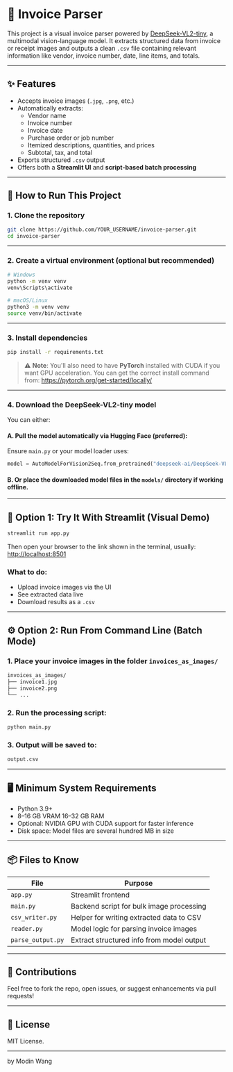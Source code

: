 # 🧾 Invoice Parser

This project is a visual invoice parser powered by [DeepSeek-VL2-tiny](https://huggingface.co/deepseek-ai/DeepSeek-VL2), a multimodal vision-language model. It extracts structured data from invoice or receipt images and outputs a clean `.csv` file containing relevant information like vendor, invoice number, date, line items, and totals.

---

## ✨ Features

- Accepts invoice images (`.jpg`, `.png`, etc.)
- Automatically extracts:
  - Vendor name
  - Invoice number
  - Invoice date
  - Purchase order or job number
  - Itemized descriptions, quantities, and prices
  - Subtotal, tax, and total
- Exports structured `.csv` output
- Offers both a **Streamlit UI** and **script-based batch processing**

---

## 🚀 How to Run This Project

### 1. Clone the repository

```bash
git clone https://github.com/YOUR_USERNAME/invoice-parser.git
cd invoice-parser
```

---

### 2. Create a virtual environment (optional but recommended)

```bash
# Windows
python -m venv venv
venv\Scripts\activate

# macOS/Linux
python3 -m venv venv
source venv/bin/activate
```

---

### 3. Install dependencies

```bash
pip install -r requirements.txt
```

> ⚠️ **Note**: You'll also need to have **PyTorch** installed with CUDA if you want GPU acceleration. You can get the correct install command from: https://pytorch.org/get-started/locally/

---

### 4. Download the DeepSeek-VL2-tiny model

You can either:

#### A. Pull the model automatically via Hugging Face (preferred):

Ensure `main.py` or your model loader uses:
```python
model = AutoModelForVision2Seq.from_pretrained("deepseek-ai/DeepSeek-VL2", trust_remote_code=True)
```

#### B. Or place the downloaded model files in the `models/` directory if working offline.

---

## 🧪 Option 1: Try It With Streamlit (Visual Demo)

```bash
streamlit run app.py
```

Then open your browser to the link shown in the terminal, usually:  
[http://localhost:8501](http://localhost:8501)

### What to do:
- Upload invoice images via the UI
- See extracted data live
- Download results as a `.csv`

---

## ⚙️ Option 2: Run From Command Line (Batch Mode)

### 1. Place your invoice images in the folder `invoices_as_images/`

```bash
invoices_as_images/
├── invoice1.jpg
├── invoice2.png
└── ...
```

### 2. Run the processing script:

```bash
python main.py
```

### 3. Output will be saved to:

```bash
output.csv
```

---

## 🖥️ Minimum System Requirements

- Python 3.9+
- 8–16 GB VRAM	16–32 GB RAM
- Optional: NVIDIA GPU with CUDA support for faster inference
- Disk space: Model files are several hundred MB in size

---

## 📦 Files to Know

| File | Purpose |
|------|---------|
| `app.py` | Streamlit frontend |
| `main.py` | Backend script for bulk image processing |
| `csv_writer.py` | Helper for writing extracted data to CSV |
| `reader.py` | Model logic for parsing invoice images |
| `parse_output.py` | Extract structured info from model output |

---

## 🤝 Contributions

Feel free to fork the repo, open issues, or suggest enhancements via pull requests!

---

## 📜 License

MIT License.

---

by Modin Wang